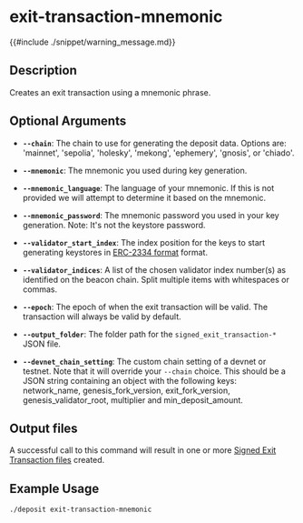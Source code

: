 # exit-transaction-mnemonic

{{#include ./snippet/warning_message.md}}

## Description
Creates an exit transaction using a mnemonic phrase.

## Optional Arguments

- **`--chain`**: The chain to use for generating the deposit data. Options are: 'mainnet', 'sepolia', 'holesky', 'mekong', 'ephemery', 'gnosis', or 'chiado'.

- **`--mnemonic`**: The mnemonic you used during key generation. <span class="warning"></span>

- **`--mnemonic_language`**: The language of your mnemonic. If this is not provided we will attempt to determine it based on the mnemonic.

- **`--mnemonic_password`**: The mnemonic password you used in your key generation. Note: It's not the keystore password. <span class="warning"></span>

- **`--validator_start_index`**: The index position for the keys to start generating keystores in [ERC-2334 format](https://eips.ethereum.org/EIPS/eip-2334#eth2-specific-parameters) format.

- **`--validator_indices`**: A list of the chosen validator index number(s) as identified on the beacon chain. Split multiple items with whitespaces or commas.

- **`--epoch`**: The epoch of when the exit transaction will be valid. The transaction will always be valid by default.

- **`--output_folder`**: The folder path for the `signed_exit_transaction-*` JSON file.

- **`--devnet_chain_setting`**: The custom chain setting of a devnet or testnet. Note that it will override your `--chain` choice. This should be a JSON string containing an object with the following keys: network_name, genesis_fork_version, exit_fork_version, genesis_validator_root, multiplier and min_deposit_amount.

## Output files
A successful call to this command will result in one or more [Signed Exit Transaction files](signed_exit_transaction_file.md) created.

## Example Usage

```sh
./deposit exit-transaction-mnemonic
```
